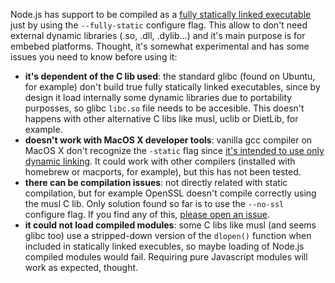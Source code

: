 Node.js has support to be compiled as a [fully statically linked executable](https://github.com/joyent/node/pull/8274) just by using the ```--fully-static``` configure flag. This allow to don't need external dynamic libraries (.so, .dll, .dylib...) and it's main purpose is for embebed platforms. Thought, it's somewhat experimental and has some issues you need to know before using it:

* **it's dependent of the C lib used**: the standard glibc (found on Ubuntu, for example) don't build true fully statically linked executables, since by design it load internally some dynamic libraries due to portability purposses, so glibc ```libc.so``` file needs to be accesible. This doesn't happens with other alternative C libs like musl, uclib or DietLib, for example.
* **doesn't work with MacOS X developer tools**: vanilla gcc compiler on MacOS X don't recognize the ```-static``` flag since [it's intended to use only dynamic linking](http://stackoverflow.com/questions/5259249/creating-static-mac-os-x-c-build). It could work with other compilers (installed with homebrew or macports, for example), but this has not been tested.
* **there can be compilation issues**: not directly related with static compilation, but for example OpenSSL doesn't compile correctly using the musl C lib. Only solution found so far is to use the ```--no-ssl``` configure flag. If you find any of this, [please open an issue](https://github.com/joyent/node/issues).
* **it could not load compiled modules**: some C libs like musl (and seems glibc too) use a stripped-down version of the ```dlopen()``` function when included in statically linked execubles, so maybe loading of Node.js compiled modules would fail. Requiring pure Javascript modules will work as expected, thought.
